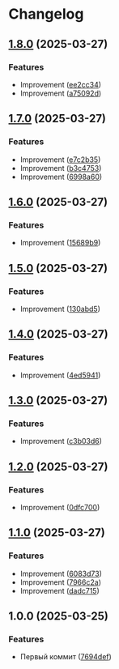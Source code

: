 # Changelog

## [1.8.0](https://github.com/KamranV21/semver/compare/v1.7.0...v1.8.0) (2025-03-27)


### Features

* Improvement ([ee2cc34](https://github.com/KamranV21/semver/commit/ee2cc3468b3e865192b96eb6d82655412c2f040f))
* Improvement ([a75092d](https://github.com/KamranV21/semver/commit/a75092d65cdbf2703b985e5b794b26ba4cd7de4a))

## [1.7.0](https://github.com/KamranV21/semver/compare/v1.6.0...v1.7.0) (2025-03-27)


### Features

* Improvement ([e7c2b35](https://github.com/KamranV21/semver/commit/e7c2b35818be53a1ff5829f73eb585520bbd9da4))
* Improvement ([b3c4753](https://github.com/KamranV21/semver/commit/b3c4753b9d99b14b0f4ff9e742e6ba03d1f80d15))
* Improvement ([6998a60](https://github.com/KamranV21/semver/commit/6998a600bc338ce9283111836a7d31e7e92ace19))

## [1.6.0](https://github.com/KamranV21/semver/compare/v1.5.0...v1.6.0) (2025-03-27)


### Features

* Improvement ([15689b9](https://github.com/KamranV21/semver/commit/15689b991b0af731834a59575e06e43a42604394))

## [1.5.0](https://github.com/KamranV21/semver/compare/v1.4.0...v1.5.0) (2025-03-27)


### Features

* Improvement ([130abd5](https://github.com/KamranV21/semver/commit/130abd5a7d25d512bb11da1b006da6715552b906))

## [1.4.0](https://github.com/KamranV21/semver/compare/v1.3.0...v1.4.0) (2025-03-27)


### Features

* Improvement ([4ed5941](https://github.com/KamranV21/semver/commit/4ed5941a4a075c448b5495ad990ae85869afb02a))

## [1.3.0](https://github.com/KamranV21/semver/compare/v1.2.0...v1.3.0) (2025-03-27)


### Features

* Improvement ([c3b03d6](https://github.com/KamranV21/semver/commit/c3b03d617604ecaea98acd02ecb4c4632ced182f))

## [1.2.0](https://github.com/KamranV21/semver/compare/v1.1.0...v1.2.0) (2025-03-27)


### Features

* Improvement ([0dfc700](https://github.com/KamranV21/semver/commit/0dfc70014cbfb14daf58092d544e43364c896a8f))

## [1.1.0](https://github.com/KamranV21/semver/compare/v1.0.0...v1.1.0) (2025-03-27)


### Features

* Improvement ([6083d73](https://github.com/KamranV21/semver/commit/6083d734ed9b4086a85722d72330cd3a0f6093c3))
* Improvement ([7966c2a](https://github.com/KamranV21/semver/commit/7966c2a925878b3b786a7355964221998ff83770))
* Improvement ([dadc715](https://github.com/KamranV21/semver/commit/dadc715921187558cd61b7ff82eafd9c29e4ab4c))

## 1.0.0 (2025-03-25)


### Features

* Первый коммит ([7694def](https://github.com/KamranV21/semver/commit/7694def68650f3e41d1938e831cb1f70ea6957e6))
